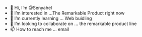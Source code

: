 - 👋 Hi, I’m @Senyahel
- 👀 I’m interested in ...The Remarkable Product right now
- 🌱 I’m currently learning ... Web buidling
- 💞️ I’m looking to collaborate on ... the remarkable product line
- 📫 How to reach me ... email


<!---
Senyahel/Senyahel is a ✨ special ✨ repository because its `README.md` (this file) appears on your GitHub profile.
You can click the Preview link to take a look at your changes.
--->
